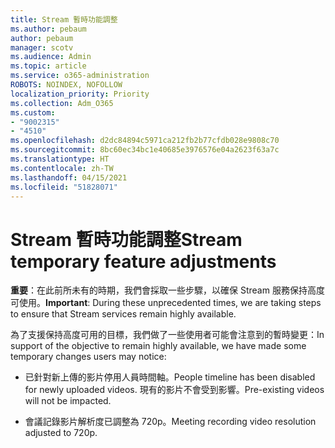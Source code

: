 ```yaml
---
title: Stream 暫時功能調整
ms.author: pebaum
author: pebaum
manager: scotv
ms.audience: Admin
ms.topic: article
ms.service: o365-administration
ROBOTS: NOINDEX, NOFOLLOW
localization_priority: Priority
ms.collection: Adm_O365
ms.custom:
- "9002315"
- "4510"
ms.openlocfilehash: d2dc84894c5971ca212fb2b77cfdb028e9808c70
ms.sourcegitcommit: 8bc60ec34bc1e40685e3976576e04a2623f63a7c
ms.translationtype: HT
ms.contentlocale: zh-TW
ms.lasthandoff: 04/15/2021
ms.locfileid: "51828071"
---
```

# <a name="stream-temporary-feature-adjustments"></a><span data-ttu-id="84226-102">Stream 暫時功能調整</span><span class="sxs-lookup"><span data-stu-id="84226-102">Stream temporary feature adjustments</span></span>

<span data-ttu-id="84226-103">**重要**：在此前所未有的時期，我們會採取一些步驟，以確保 Stream 服務保持高度可使用。</span><span class="sxs-lookup"><span data-stu-id="84226-103">**Important**: During these unprecedented times, we are taking steps to ensure that Stream services remain highly available.</span></span>

<span data-ttu-id="84226-104">為了支援保持高度可用的目標，我們做了一些使用者可能會注意到的暫時變更：</span><span class="sxs-lookup"><span data-stu-id="84226-104">In support of the objective to remain highly available, we have made some temporary changes users may notice:</span></span> 

- <span data-ttu-id="84226-105">已針對新上傳的影片停用人員時間軸。</span><span class="sxs-lookup"><span data-stu-id="84226-105">People timeline has been disabled for newly uploaded videos.</span></span> <span data-ttu-id="84226-106">現有的影片不會受到影響。</span><span class="sxs-lookup"><span data-stu-id="84226-106">Pre-existing videos will not be impacted.</span></span>

- <span data-ttu-id="84226-107">會議記錄影片解析度已調整為 720p。</span><span class="sxs-lookup"><span data-stu-id="84226-107">Meeting recording video resolution adjusted to 720p.</span></span>
